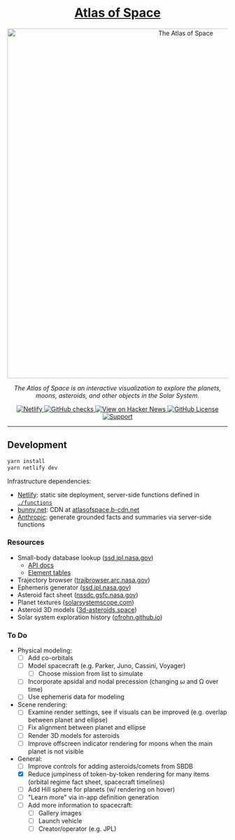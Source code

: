 <h1 align="center">
  <a href="https://atlasof.space">Atlas of Space</a>
</h1>

<p align="center">
  <a href="https://atlasof.space">
    <img src="https://atlasofspace.b-cdn.net/atlasofspace.png" alt="The Atlas of Space" width="800" />
  </a>
</p>

<p align="center">
  <em>The Atlas of Space is an interactive visualization to explore the planets, moons, asteroids, and other objects in the Solar System.</em>
</p>

<p align="center">
  <a href="https://app.netlify.com/sites/atlasofspace/deploys">
    <img alt="Netlify" src="https://img.shields.io/netlify/c6752917-303f-4161-a5bd-de069aa2d9b1?style=flat-square" />
  </a>
  <a href="https://github.com/gordonhart/atlasof.space">
    <img alt="GitHub checks" src="https://img.shields.io/github/check-runs/gordonhart/atlasof.space/trunk?style=flat-square" />
  </a>
  <a href="https://news.ycombinator.com/item?id=42634787">
    <img alt="View on Hacker News" src="https://img.shields.io/badge/HackerNews-%E2%96%B2770-ff6600?style=flat-square" />
  </a>
  <a href="https://github.com/gordonhart/atlasof.space/tree/trunk?tab=Apache-2.0-1-ov-file">
    <img alt="GitHub License" src="https://img.shields.io/github/license/gordonhart/atlasof.space?style=flat-square">
  </a>
  <a href="https://buymeacoffee.com/atlasofspace">
    <img alt="Support" src="https://img.shields.io/badge/Support-%E2%99%A5%EF%B8%8E-purple?style=flat-square">
  </a>
</p>

---

## Development

```sh
yarn install
yarn netlify dev
```

Infrastructure dependencies:

- [Netlify](https://app.netlify.com/sites/atlasofspace/overview): static site deployment, server-side functions defined
  in [`./functions`](./functions)
- [bunny.net](https://bunny.net/): CDN at [atlasofspace.b-cdn.net](https://atlasofspace.b-cdn.net)
- [Anthropic](https://docs.anthropic.com): generate grounded facts and summaries via server-side functions

### Resources

- Small-body database lookup ([ssd.jpl.nasa.gov](https://ssd.jpl.nasa.gov/tools/sbdb_lookup.html))
  - [API docs](https://ssd-api.jpl.nasa.gov/doc/sbdb.html)
  - [Element tables](https://ssd.jpl.nasa.gov/sb/elem_tables.html)
- Trajectory browser ([trajbrowser.arc.nasa.gov](https://trajbrowser.arc.nasa.gov/traj_browser.php))
- Ephemeris generator ([ssd.jpl.nasa.gov](https://ssd.jpl.nasa.gov/horizons/app.html#/))
- Asteroid fact sheet ([nssdc.gsfc.nasa.gov](https://nssdc.gsfc.nasa.gov/planetary/factsheet/asteroidfact.html))
- Planet textures ([solarsystemscope.com](https://www.solarsystemscope.com/textures/))
- Asteroid 3D models ([3d-asteroids.space](https://3d-asteroids.space/asteroids/))
- Solar system exploration history ([ofrohn.github.io](https://ofrohn.github.io/diag.html))

### To Do

- Physical modeling:
  - [ ] Add co-orbitals
  - [ ] Model spacecraft (e.g. Parker, Juno, Cassini, Voyager)
    - [ ] Choose mission from list to simulate
  - [ ] Incorporate apsidal and nodal precession (changing ω and Ω over time)
  - [ ] Use ephemeris data for modeling
- Scene rendering:
  - [ ] Examine render settings, see if visuals can be improved (e.g. overlap between planet and ellipse)
  - [ ] Fix alignment between planet and ellipse
  - [ ] Render 3D models for asteroids
  - [ ] Improve offscreen indicator rendering for moons when the main planet is not visible
- General:
  - [ ] Improve controls for adding asteroids/comets from SBDB
  - [x] Reduce jumpiness of token-by-token rendering for many items (orbital regime fact sheet, spacecraft timelines)
  - [ ] Add Hill sphere for planets (w/ rendering on hover)
  - [ ] "Learn more" via in-app definition generation
  - [ ] Add more information to spacecraft:
    - [ ] Gallery images
    - [ ] Launch vehicle
    - [ ] Creator/operator (e.g. JPL)
